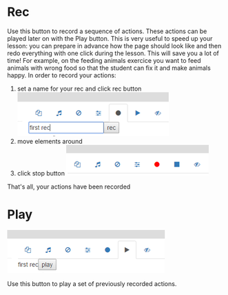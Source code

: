 # Rec

Use this button to record a sequence of actions. These actions can be played later on with the Play button. This is very useful to speed up your lesson: you can prepare in advance how the page should look like and then redo everything with one click during the lesson. This will save you a lot of time! For example, on the feeding animals exercice you want to feed animals with wrong food so that the student can fix it and make animals happy. In order to record your actions:
1. set a name for your rec and click rec button
![Rec](/wiki/images/rec.png)
2. move elements around
3. click stop button
![Rec](/wiki/images/redrec.png)

That's all, your actions have been recorded

# Play

![Play](/wiki/images/play.png)

Use this button to play a set of previously recorded actions.
